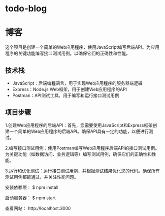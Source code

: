 # todo-blog
# 博客

这个项目是创建一个简单的Web应用程序，使用JavaScript编写后端API。为应用程序的关键功能编写接口测试用例，以确保它们的正确性和性能。

## 技术栈

- JavaScript：后端编程语言，用于实现Web应用程序的服务器端逻辑
- Express：Node.js Web框架，用于创建Web应用程序的API
- Postman：API测试工具，用于编写和运行接口测试用例

## 项目步骤
1.创建Web应用程序的后端API：首先，您需要使用JavaScript和Express框架创建一个简单的Web应用程序的后端API。确保API具有一定的功能，以便进行测试。

2.编写接口测试用例：使用Postman编写Web应用程序后端API的接口测试用例。为关键功能（如数据访问、业务逻辑等）编写测试用例，确保它们的正确性和性能。

3.运行和优化测试：运行接口测试用例，并根据测试结果优化您的代码。确保所有测试用例都能通过，并关注性能问题。

安装依赖项：
$ npm install

启动服务器：
$ npm start

查看网站： http://localhost:3000
